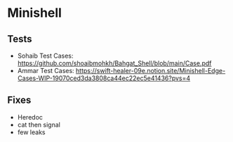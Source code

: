 # Minishell

## Tests
- Sohaib Test Cases: https://github.com/shoaibmohkh/Bahgat_Shell/blob/main/Case.pdf
- Ammar Test Cases: https://swift-healer-09e.notion.site/Minishell-Edge-Cases-WIP-19070ced3da3808ca44ec22ec5e41436?pvs=4

## Fixes
- Heredoc
- cat then signal
- few leaks